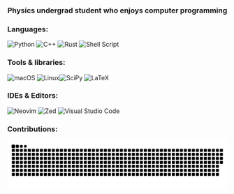 <h3 align="center">Physics undergrad student who enjoys computer programming</h3>

<h3 align="left">Languages:</h3>
<p align="left">
  
![Python](https://img.shields.io/badge/python-3670A0?style=for-the-badge&logo=python&logoColor=ffdd54) ![C++](https://img.shields.io/badge/c++-%2300599C.svg?style=for-the-badge&logo=c%2B%2B&logoColor=white) ![Rust](https://img.shields.io/badge/rust-%23000000.svg?style=for-the-badge&logo=rust&logoColor=white) ![Shell Script](https://img.shields.io/badge/shell_script-%23121011.svg?style=for-the-badge&logo=gnu-bash&logoColor=white)  
</p>

<h3 align="left">Tools & libraries:</h3>
<p align="left">
  
![macOS](https://img.shields.io/badge/mac%20os-000000?style=for-the-badge&logo=macos&logoColor=F0F0F0) ![Linux](https://img.shields.io/badge/Linux-FCC624?style=for-the-badge&logo=linux&logoColor=black)![SciPy](https://img.shields.io/badge/SciPy-%230C55A5.svg?style=for-the-badge&logo=scipy&logoColor=%white) ![LaTeX](https://img.shields.io/badge/latex-%23008080.svg?style=for-the-badge&logo=latex&logoColor=white)
</p>

<h3 align="left">IDEs & Editors:</h3>
<p align="left">

![Neovim](https://img.shields.io/badge/NeoVim-%2357A143.svg?&style=for-the-badge&logo=neovim&logoColor=white) ![Zed](https://img.shields.io/badge/zedindustries-084CCF.svg?style=for-the-badge&logo=zedindustries&logoColor=white) ![Visual Studio Code](https://img.shields.io/badge/Visual%20Studio%20Code-0078d7.svg?style=for-the-badge&logo=visual-studio-code&logoColor=white) 
</p>

<h3 align="left">Contributions:</h3>
<picture>
  <source media="(prefers-color-scheme: dark)" srcset="https://raw.githubusercontent.com/BCarnaval/BCarnaval/output/github-contribution-grid-snake-dark.svg">
  <source media="(prefers-color-scheme: light)" srcset="https://raw.githubusercontent.com/BCarnaval/BCarnaval/output/github-contribution-grid-snake.svg">
  <img  alt="github contribution grid snake animation" src="https://raw.githubusercontent.com/BCarnaval/BCarnaval/output/github-contribution-grid-snake.svg">
</picture>
